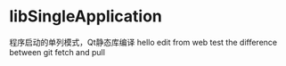 # libSingleApplication
程序启动的单列模式，Qt静态库编译
hello
edit from web
test the difference between git fetch and pull
 
